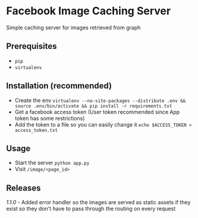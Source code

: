 # Facebook Image Caching Server
Simple caching server for images retrieved from graph

Prerequisites
-
* `pip`
* `virtualenv`

Installation (recommended)
-
* Create the env `virtualenv --no-site-packages --distribute .env && source .env/bin/activate && pip install -r requirements.txt`
* Get a facebook access token (User token recommended since App token has some restrictions)
* Add the token to a file so you can easily change it `echo $ACCESS_TOKEN > access_token.txt`

Usage
-
* Start the server `python app.py`
* Visit `/image/<page_id>`

Releases
-
*1.1.0* - Added error handler so the images are served as static assets if they exist so they don't have to pass through the routing
on every request